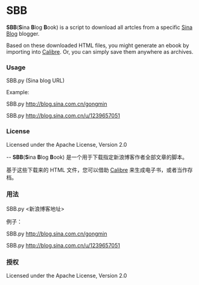 # SBB

**SBB**(**S**ina **B**log **B**ook) is a script to download all artcles from a specific [Sina Blog](http://blog.sina.com.cn/) blogger.

Based on these downloaded HTML files, you might generate an ebook by importing into [Calibre](http://calibre-ebook.com/). Or, you can simply save them anywhere as archives.

### Usage
SBB.py (Sina blog URL)

Example:

SBB.py http://blog.sina.com.cn/gongmin

SBB.py http://blog.sina.com.cn/u/1239657051

### License
Licensed under the Apache License, Version 2.0

--
**SBB**(**S**ina **B**log **B**ook) 是一个用于下载指定新浪博客作者全部文章的脚本。

基于这些下载来的 HTML 文件，您可以借助 [Calibre](http://calibre-ebook.com/) 来生成电子书，或者当作存档。

### 用法
SBB.py <新浪博客地址>

例子：

SBB.py http://blog.sina.com.cn/gongmin

SBB.py http://blog.sina.com.cn/u/1239657051

### 授权
Licensed under the Apache License, Version 2.0
